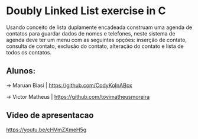 # Doubly Linked List exercise in C

Usando conceito de lista duplamente encadeada construam uma agenda de contatos para guardar dados de nomes e telefones, neste sistema de agenda deve ter um menu com as seguintes opções: inserção de contato, consulta de contato, exclusão do contato, alteração do contato e lista de todos os contatos.

## Alunos:
-> Maruan Biasi | https://github.com/CodyKoInABox

-> Victor Matheus | https://github.com/tovimatheusmoreira

## Video de apresentacao
https://youtu.be/cHVmZXmeH5g
